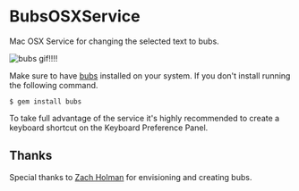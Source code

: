 BubsOSXService
==============

Mac OSX Service for changing the selected text to bubs.

![bubs gif!!!!](https://raw.github.com/gsampaio/BubsOSXService/master/bubs.gif)

Make sure to have [bubs](https://github.com/holman/bubs) installed on your system. If you don't install running the following command. 

`$ gem install bubs`

To take full advantage of the service it's highly recommended to create a keyboard shortcut on the Keyboard Preference Panel. 

## Thanks

Special thanks to [Zach Holman](https://github.com/holman) for envisioning and creating bubs.

